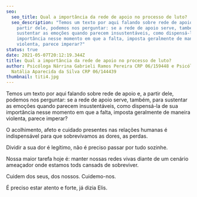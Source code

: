 ```yaml
---
seo:
  seo_title: Qual a importância da rede de apoio no processo de luto?
  seo_description: "Temos um texto por aqui falando sobre rede de apoio e, a
    partir dele, podemos nos perguntar: se a rede de apoio serve, também, para
    sustentar as emoções quando parecem insustentáveis, como dispensá-la de sua
    importância nesse momento em que a falta, imposta geralmente de maneira
    violenta, parece imperar?"
status: true
date: 2021-05-07T20:12:19.344Z
title: Qual a importância da rede de apoio no processo de luto?
author: Psicóloga Nárrina Gabrieli Ramos Pereira CRP 06/159448 e Psicóloga
  Natália Aparecida da Silva CRP 06/144439
thumbnail: titi4.jpg
---
```

<!--StartFragment-->

Temos um texto por aqui falando sobre rede de apoio e, a partir dele, podemos nos perguntar: se a rede de apoio serve, também, para sustentar as emoções quando parecem insustentáveis, como dispensá-la de sua importância nesse momento em que a falta, imposta geralmente de maneira violenta, parece imperar?

O acolhimento, afeto e cuidado presentes nas relações humanas é indispensável para que sobrevivamos as dores, as perdas.

Dividir a sua dor é legítimo, não é preciso passar por tudo sozinhe.

Nossa maior tarefa hoje é: manter nossas redes vivas diante de um cenário ameaçador onde estamos tods cansads de sobreviver.

Cuidem dos seus, dos nossos. Cuidemo-nos.

É preciso estar atento e forte, já dizia Elis.

<!--EndFragment-->